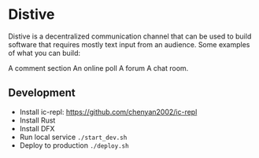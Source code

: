 # Distive
Distive is a decentralized communication channel that can be used to build software that requires mostly text input from an audience. Some examples of what you can build:

A comment section
An online poll
A forum
A chat room.

## Development
- Install ic-repl: https://github.com/chenyan2002/ic-repl
- Install Rust
- Install DFX
- Run local service `./start_dev.sh`
- Deploy to production `./deploy.sh`
